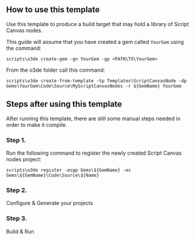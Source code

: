 ## How to use this template

Use this template to produce a build target that may hold a library of Script Canvas nodes. 


This guide will assume that you have created a gem called `YourGem` using the command: 

```
scripts\o3de create-gem -gn YourGem -gp <PATH\TO\YourGem>
```

From the o3de folder call this command:

```
scripts\o3de create-from-template -tp Templates\ScriptCanvasNode -dp Gems\YourGem\Code\Source\MyScriptCanvasNodes -r ${GemName} YourGem
```

## Steps after using this template

After running this template, there are still some manual steps needed in order to make it compile.

### Step 1.

Run the following command to register the newly created Script Canvas nodes project:

```
scripts\o3de register -esgp Gems\${GemName} -es Gems\${GemName}\Code\Source\${Name}
```

### Step 2.

Configure & Generate your projects

### Step 3. 

Build & Run